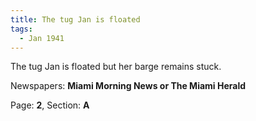 ```yaml
---  
title: The tug Jan is floated  
tags:  
  - Jan 1941  
---  
```

  
The tug Jan is floated but her barge remains stuck.  
  
Newspapers: **Miami Morning News or The Miami Herald**  
  
Page: **2**, Section: **A** 
